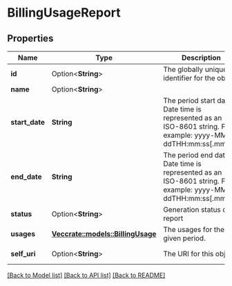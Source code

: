 # BillingUsageReport

## Properties

Name | Type | Description | Notes
------------ | ------------- | ------------- | -------------
**id** | Option<**String**> | The globally unique identifier for the object. | [optional][readonly]
**name** | Option<**String**> |  | [optional]
**start_date** | **String** | The period start date. Date time is represented as an ISO-8601 string. For example: yyyy-MM-ddTHH:mm:ss[.mmm]Z | 
**end_date** | **String** | The period end date. Date time is represented as an ISO-8601 string. For example: yyyy-MM-ddTHH:mm:ss[.mmm]Z | 
**status** | Option<**String**> | Generation status of report | [optional]
**usages** | [**Vec<crate::models::BillingUsage>**](BillingUsage.md) | The usages for the given period. | 
**self_uri** | Option<**String**> | The URI for this object | [optional][readonly]

[[Back to Model list]](../README.md#documentation-for-models) [[Back to API list]](../README.md#documentation-for-api-endpoints) [[Back to README]](../README.md)


